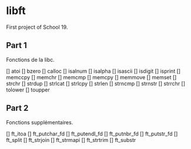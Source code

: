 # libft
First project of School 19.

## Part 1
Fonctions de la libc.

[] atoi
[] bzero
[] calloc
[] isalnum
[] isalpha
[] isascii
[] isdigit
[] isprint
[] memccpy
[] memchr
[] memcmp
[] memcpy
[] memmove
[] memset
[] strchr
[] strdup
[] strlcat
[] strlcpy
[] strlen
[] strncmp
[] strnstr
[] strrchr
[] tolower
[] toupper

## Part 2
Fonctions supplémentaires.

[] ft_itoa
[] ft_putchar_fd
[] ft_putendl_fd
[] ft_putnbr_fd
[] ft_putstr_fd
[] ft_split
[] ft_strjoin
[] ft_strmapi
[] ft_strtrim
[] ft_substr
